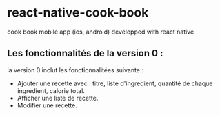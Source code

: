 # react-native-cook-book
cook book mobile app (ios, android) developped with react native


## Les fonctionnalités de la version 0 : 
la version 0 inclut les fonctionnalitées suivante : 
  * Ajouter une recette avec  : titre, liste d'ingredient, quantité de chaque ingredient, calorie total.
  * Afficher une liste de recette.
  * Modifier une recette.

